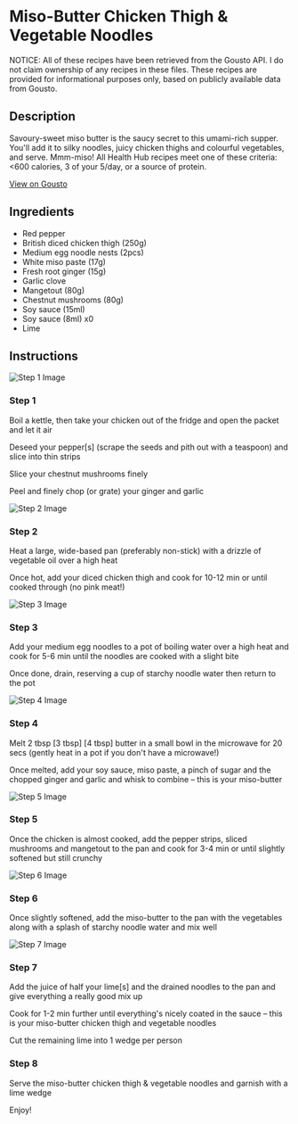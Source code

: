# Miso-Butter Chicken Thigh & Vegetable Noodles

NOTICE: All of these recipes have been retrieved from the Gousto API. I do not claim ownership of any recipes in these files. These recipes are provided for informational purposes only, based on publicly available data from Gousto.

## Description

Savoury-sweet miso butter is the saucy secret to this umami-rich supper. You'll add it to silky noodles, juicy chicken thighs and colourful vegetables, and serve. Mmm-miso! All Health Hub recipes meet one of these criteria: <600 calories, 3 of your 5/day, or a source of protein.

[View on Gousto](https://www.gousto.co.uk/recipes/cookbook/miso-butter-chicken-thigh-vegetable-noodles)

## Ingredients

- Red pepper
- British diced chicken thigh (250g)
- Medium egg noodle nests (2pcs)
- White miso paste (17g)
- Fresh root ginger (15g)
- Garlic clove
- Mangetout (80g)
- Chestnut mushrooms (80g)
- Soy sauce (15ml)
- Soy sauce (8ml) x0
- Lime

## Instructions

![Step 1 Image](https://production-media.gousto.co.uk/cms/recipe-step-image/Step-1-copy-2-1732190760146-x200.jpg)

### Step 1

Boil a kettle, then take your chicken out of the fridge and open the packet and let it air

Deseed your pepper[s]<span class="text-danger"> </span>(scrape the seeds and pith out with a teaspoon) and slice into thin strips

Slice your chestnut mushrooms finely

Peel and finely chop (or grate) your ginger and garlic

![Step 2 Image](https://production-media.gousto.co.uk/cms/recipe-step-image/Step-2-copy-1732190765161-x200.jpg)

### Step 2

Heat a large, wide-based pan (preferably non-stick) with a drizzle of vegetable oil over a high heat

Once hot, add your diced chicken thigh and cook for 10-12 min or until cooked through (no pink meat!)

![Step 3 Image](https://production-media.gousto.co.uk/cms/recipe-step-image/Step-3-copy-1732190769614-x200.jpg)

### Step 3

Add your medium egg noodles to a pot of boiling water over a high heat and cook for 5-6 min until the noodles are cooked with a slight bite

Once done, drain, reserving a cup of starchy noodle water then return to the pot

![Step 4 Image](https://production-media.gousto.co.uk/cms/recipe-step-image/Step-4-copy-1732190808237-x200.jpg)

### Step 4

Melt 2 tbsp <span class="text-purple">[3 tbsp]</span> <span class="text-danger">[4 tbsp]</span> butter in a small bowl in the microwave for 20 secs (gently heat in a pot if you don't have a microwave!)

Once melted, add your soy sauce, miso paste, a pinch of sugar and the chopped ginger and garlic and whisk to combine – this is your miso-butter

![Step 5 Image](https://production-media.gousto.co.uk/cms/recipe-step-image/Step-5-copy-1732190801742-x200.jpg)

### Step 5

Once the chicken is almost cooked, add the pepper strips, sliced mushrooms and mangetout to the pan and cook for 3-4 min or until slightly softened but still crunchy

![Step 6 Image](https://production-media.gousto.co.uk/cms/recipe-step-image/Step-6-copy-1732190793825-x200.jpg)

### Step 6

Once slightly softened, add the miso-butter to the pan with the vegetables along with a splash of starchy noodle water and mix well

![Step 7 Image](https://production-media.gousto.co.uk/cms/recipe-step-image/Step-7-copy-1732190787815-x200.jpg)

### Step 7

Add the juice of half your lime[s] and the drained noodles to the pan and give everything a really good mix up

Cook for 1-2 min further until everything's nicely coated in the sauce – this is your miso-butter chicken thigh and vegetable noodles

Cut the remaining lime into 1 wedge per person

### Step 8

Serve the miso-butter chicken thigh & vegetable noodles and garnish with a lime wedge

Enjoy!

